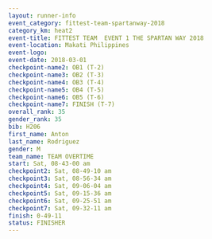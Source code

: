 ```yaml
---
layout: runner-info 
event_category: fittest-team-spartanway-2018 
category_km: heat2 
event-title: FITTEST TEAM  EVENT 1 THE SPARTAN WAY 2018 
event-location: Makati Philippines 
event-logo: 
event-date: 2018-03-01 
checkpoint-name2: OB1 (T-2) 
checkpoint-name3: OB2 (T-3) 
checkpoint-name4: OB3 (T-4) 
checkpoint-name5: OB4 (T-5) 
checkpoint-name6: OB5 (T-6) 
checkpoint-name7: FINISH (T-7) 
overall_rank: 35
gender_rank: 35
bib: H206
first_name: Anton
last_name: Rodriguez
gender: M
team_name: TEAM OVERTIME
start: Sat, 08-43-00 am
checkpoint2: Sat, 08-49-10 am
checkpoint3: Sat, 08-56-34 am
checkpoint4: Sat, 09-06-04 am
checkpoint5: Sat, 09-15-36 am
checkpoint6: Sat, 09-25-51 am
checkpoint7: Sat, 09-32-11 am
finish: 0-49-11
status: FINISHER
---
```

